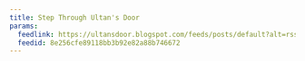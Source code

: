 ```yaml
---
title: Step Through Ultan's Door
params:
  feedlink: https://ultansdoor.blogspot.com/feeds/posts/default?alt=rss
  feedid: 8e256cfe89118bb3b92e82a88b746672
---
```

